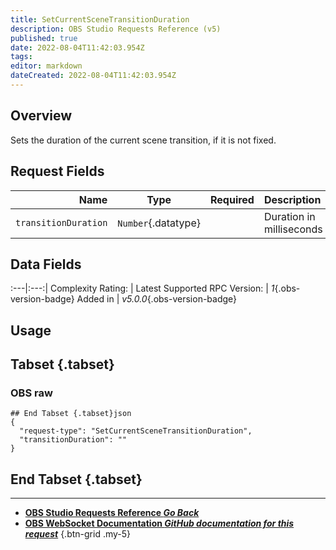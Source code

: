 ```yaml
---
title: SetCurrentSceneTransitionDuration
description: OBS Studio Requests Reference (v5)
published: true
date: 2022-08-04T11:42:03.954Z
tags: 
editor: markdown
dateCreated: 2022-08-04T11:42:03.954Z
---
```


## Overview
Sets the duration of the current scene transition, if it is not fixed.

## Request Fields
Name | Type | Required| Description |
----:|:----:|:-------:|:------------|
`transitionDuration` | `Number`{.datatype} | <i class="mdi mdi-check-bold"></i> | Duration in milliseconds | `>= 50, <= 20000`{.datatype}

## Data Fields
:---|:---:|
Complexity Rating: | <span class="stars stars--2"></span>
Latest Supported RPC Version: | *1*{.obs-version-badge}
Added in | *v5.0.0*{.obs-version-badge}

## Usage
## Tabset {.tabset}
### OBS raw
```
## End Tabset {.tabset}json
{
  "request-type": "SetCurrentSceneTransitionDuration",
  "transitionDuration": ""
}
```
## End Tabset {.tabset}

---

- [<i class="mdi mdi-chevron-left"></i>**OBS Studio Requests Reference *Go Back***](/en/Broadcasters/OBS/Requests)
- [<i class="mdi mdi-github"></i> **OBS WebSocket Documentation *GitHub documentation for this request***](https://github.com/obsproject/obs-websocket/blob/master/docs/generated/protocol.md#setcurrentscenetransitionduration)
{.btn-grid .my-5}